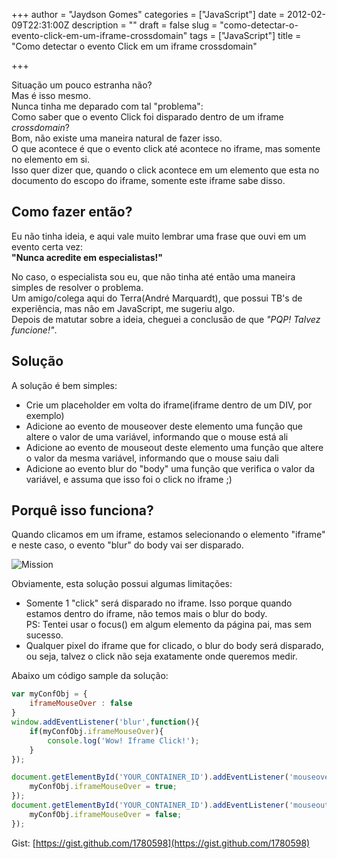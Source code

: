 +++
author = "Jaydson Gomes"
categories = ["JavaScript"]
date = 2012-02-09T22:31:00Z
description = ""
draft = false
slug = "como-detectar-o-evento-click-em-um-iframe-crossdomain"
tags = ["JavaScript"]
title = "Como detectar o evento Click em um iframe crossdomain"

+++

Situação um pouco estranha não?  
Mas é isso mesmo.  
Nunca tinha me deparado com tal "problema":  
Como saber que o evento Click foi disparado dentro de um iframe _crossdomain_?  
Bom, não existe uma maneira natural de fazer isso.  
O que acontece é que o evento click até acontece no iframe, mas somente no elemento em si.  
Isso quer dizer que, quando o click acontece em um elemento que esta no documento do escopo do iframe, somente este iframe sabe disso.  

## Como fazer então?  
Eu não tinha ideia, e aqui vale muito lembrar uma frase que ouvi em um evento certa vez:  
**"Nunca acredite em especialistas!"**  

No caso, o especialista sou eu, que não tinha até então uma maneira simples de resolver o problema.  
Um amigo/colega aqui do Terra(André Marquardt), que possui TB's de experiência, mas não em JavaScript, me sugeriu algo.  
Depois de matutar sobre a ideia, cheguei a conclusão de que _"PQP! Talvez funcione!"_.  

## Solução
A solução é bem simples:  
- Crie um placeholder em volta do iframe(iframe dentro de um DIV, por exemplo)  
- Adicione ao evento de mouseover deste elemento uma função que altere o valor de uma variável, informando que o mouse está ali  
- Adicione ao evento de mouseout deste elemento uma função que altere o valor da mesma variável, informando que o mouse saiu dali  
- Adicione ao evento blur do "body" uma função que verifica o valor da variável, e assuma que isso foi o click no iframe ;)  

## Porquê isso funciona?  
Quando clicamos em um iframe, estamos selecionando o elemento  "iframe" e neste caso, o evento "blur" do body vai ser disparado.  

![Mission](/images/2016/09/mission.jpg)

Obviamente, esta solução possui algumas limitações:  
- Somente 1 "click" será disparado no iframe. Isso porque quando estamos dentro do iframe, não temos mais o blur do body.  
PS: Tentei usar o focus() em algum elemento da página pai, mas sem sucesso.  
- Qualquer pixel do iframe que for clicado, o blur do body será disparado, ou seja, talvez o click não seja exatamente onde queremos medir.  

Abaixo um código sample da solução:  
```javascript
var myConfObj = {
	iframeMouseOver : false
}
window.addEventListener('blur',function(){
	if(myConfObj.iframeMouseOver){
		console.log('Wow! Iframe Click!');
	}
});

document.getElementById('YOUR_CONTAINER_ID').addEventListener('mouseover',function(){
	myConfObj.iframeMouseOver = true;
});
document.getElementById('YOUR_CONTAINER_ID').addEventListener('mouseout',function(){
	myConfObj.iframeMouseOver = false;
});
```
Gist: [https://gist.github.com/1780598](https://gist.github.com/1780598)
